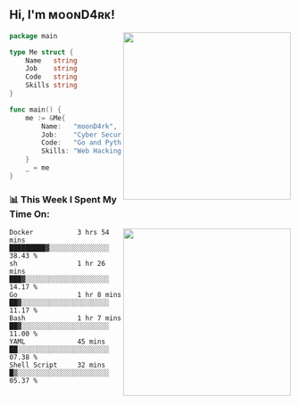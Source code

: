 <h2> Hi, I'm ᴍᴏᴏɴD4ʀᴋ!</h2>
<img align='right' src="https://github-readme-stats.vercel.app/api?username=moond4rk&show_icons=true&theme=radical" width="300">


```go
package main

type Me struct {
	Name   string
	Job    string
	Code   string
	Skills string
}

func main() {
	me := &Me{
		Name:   "moonD4rk",
		Job:    "Cyber Security Engineer",
		Code:   "Go and Python and Others",
		Skills: "Web Hacking ^o^",
	}
	_ = me
}
```



<h3>📊 This Week I Spent My Time On:</h3>
<img align='right' src="https://spotify-github-profile.vercel.app/api/view?uid=zbgk3g7ojwjwrwrleo6u8mhub&cover_image=true&theme=novatorem" width="300">

<!--START_SECTION:waka-->

```text
Docker           3 hrs 54 mins   █████████▓░░░░░░░░░░░░░░░   38.43 %
sh               1 hr 26 mins    ███▓░░░░░░░░░░░░░░░░░░░░░   14.17 %
Go               1 hr 8 mins     ██▓░░░░░░░░░░░░░░░░░░░░░░   11.17 %
Bash             1 hr 7 mins     ██▓░░░░░░░░░░░░░░░░░░░░░░   11.00 %
YAML             45 mins         ██░░░░░░░░░░░░░░░░░░░░░░░   07.38 %
Shell Script     32 mins         █▒░░░░░░░░░░░░░░░░░░░░░░░   05.37 %
```

<!--END_SECTION:waka-->


